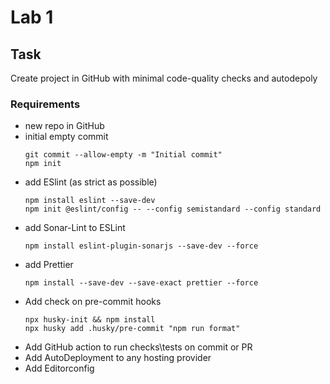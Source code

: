 # Lab 1

## Task

Create project in GitHub with minimal code-quality checks and autodepoly

### Requirements

- new repo in GitHub
- initial empty commit
  ```
  git commit --allow-empty -m "Initial commit"
  npm init
  ```
- add ESlint (as strict as possible)
  ```
  npm install eslint --save-dev
  npm init @eslint/config -- --config semistandard --config standard
  ```
- add Sonar-Lint to ESLint
  ```
  npm install eslint-plugin-sonarjs --save-dev --force
  ```
- add Prettier
  ```
  npm install --save-dev --save-exact prettier --force
  ```
- Add check on pre-commit hooks
  ```
  npx husky-init && npm install
  npx husky add .husky/pre-commit "npm run format"
  ```
- Add GitHub action to run checks\tests on commit or PR
- Add AutoDeployment to any hosting provider
- Add Editorconfig
